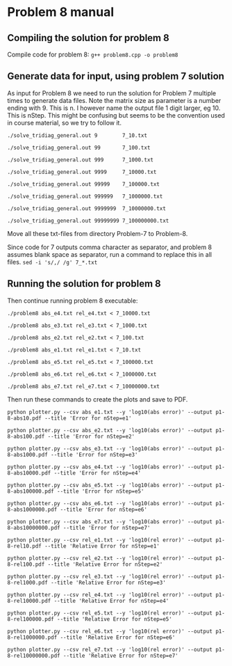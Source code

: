 
# Problem 8 manual

## Compiling the solution for problem 8

Compile code for problem 8:
`g++ problem8.cpp -o problem8`

## Generate data for input, using problem 7 solution
As input for Problem 8 we need to run the solution for Problem 7 multiple times to generate data files.
Note the matrix size as parameter is a number ending with 9. This is n. 
I however name the output file 1 digit larger, eg 10. This is nStep.
This might be confusing but seems to be the convention used in course material, so we try to follow it. 

`./solve_tridiag_general.out 9        7_10.txt`

`./solve_tridiag_general.out 99       7_100.txt`

`./solve_tridiag_general.out 999      7_1000.txt`

`./solve_tridiag_general.out 9999     7_10000.txt`

`./solve_tridiag_general.out 99999    7_100000.txt`

`./solve_tridiag_general.out 999999   7_1000000.txt`

`./solve_tridiag_general.out 9999999  7_10000000.txt`

`./solve_tridiag_general.out 99999999 7_100000000.txt`


Move all these txt-files from directory Problem-7 to Problem-8. 

Since code for 7 outputs comma character as separator, and problem 8 assumes blank space as separator, run a command to replace this in all files.
`sed -i 's/,/ /g' 7_*.txt`

## Running the solution for problem 8
Then continue running problem 8 executable:

`./problem8 abs_e4.txt rel_e4.txt < 7_10000.txt`

`./problem8 abs_e3.txt rel_e3.txt < 7_1000.txt`

`./problem8 abs_e2.txt rel_e2.txt < 7_100.txt`

`./problem8 abs_e1.txt rel_e1.txt < 7_10.txt`

`./problem8 abs_e5.txt rel_e5.txt < 7_100000.txt`

`./problem8 abs_e6.txt rel_e6.txt < 7_1000000.txt`

`./problem8 abs_e7.txt rel_e7.txt < 7_10000000.txt`


Then run these commands to create the plots and save to PDF.

`python plotter.py --csv abs_e1.txt --y 'log10(abs error)' --output p1-8-abs10.pdf --title 'Error for nStep=e1' `

`python plotter.py --csv abs_e2.txt --y 'log10(abs error)' --output p1-8-abs100.pdf --title 'Error for nStep=e2' `

`python plotter.py --csv abs_e3.txt --y 'log10(abs error)' --output p1-8-abs1000.pdf --title 'Error for nStep=e3' `

`python plotter.py --csv abs_e4.txt --y 'log10(abs error)' --output p1-8-abs10000.pdf --title 'Error for nStep=e4' `

`python plotter.py --csv abs_e5.txt --y 'log10(abs error)' --output p1-8-abs100000.pdf --title 'Error for nStep=e5' `

`python plotter.py --csv abs_e6.txt --y 'log10(abs error)' --output p1-8-abs1000000.pdf --title 'Error for nStep=e6' `

`python plotter.py --csv abs_e7.txt --y 'log10(abs error)' --output p1-8-abs10000000.pdf --title 'Error for nStep=e7' `

`python plotter.py --csv rel_e1.txt --y 'log10(rel error)' --output p1-8-rel10.pdf --title 'Relative Error for nStep=e1' `

`python plotter.py --csv rel_e2.txt --y 'log10(rel error)' --output p1-8-rel100.pdf --title 'Relative Error for nStep=e2' `

`python plotter.py --csv rel_e3.txt --y 'log10(rel error)' --output p1-8-rel1000.pdf --title 'Relative Error for nStep=e3' `

`python plotter.py --csv rel_e4.txt --y 'log10(rel error)' --output p1-8-rel10000.pdf --title 'Relative Error for nStep=e4' `

`python plotter.py --csv rel_e5.txt --y 'log10(rel error)' --output p1-8-rel100000.pdf --title 'Relative Error for nStep=e5' `

`python plotter.py --csv rel_e6.txt --y 'log10(rel error)' --output p1-8-rel1000000.pdf --title 'Relative Error for nStep=e6' `

`python plotter.py --csv rel_e7.txt --y 'log10(rel error)' --output p1-8-rel10000000.pdf --title 'Relative Error for nStep=e7' `



